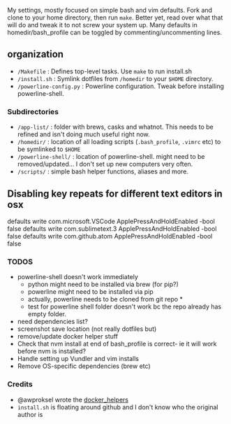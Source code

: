 My settings, mostly focused on simple bash and vim defaults.
Fork and clone to your home directory, then run `make`.
Better yet, read over what that will do and tweak it to not screw your system up. Many defaults in homedir/bash_profile can be toggled by commenting/uncommenting lines.


## organization
* `/Makefile` : Defines top-level tasks. Use `make` to run install.sh
* `/install.sh` : Symlink dotfiles from `/homedir` to your `$HOME` directory.
* `/powerline-config.py` : Powerline configuration. Tweak before installing powerline-shell.
### Subdirectories
* `/app-list/` : folder with brews, casks and whatnot. This needs to be refined and isn't doing much useful right now.
* `/homedir/` : location of all loading scripts (`.bash_profile`, `.vimrc` etc) to be symlinked to `$HOME`
* `/powerline-shell/` : location of powerline-shell. might need to be removed/updated... I don't set up new computers very often.
* `/scripts/` : simple bash helper functions, aliases and more.

## Disabling key repeats for different text editors in osx
defaults write com.microsoft.VSCode ApplePressAndHoldEnabled -bool false
defaults write com.sublimetext.3 ApplePressAndHoldEnabled -bool false
defaults write com.github.atom ApplePressAndHoldEnabled -bool false

### TODOS
* powerline-shell doesn't work immediately
	* python might need to be installed via brew (for pip?)
	* powerline might need to be installed via pip
	* actually, powerline needs to be cloned from git repo *
	* test for powerline shell folder doesn't work bc the repo already has empty folder.
* need dependencies list?
* screenshot save location (not really dotfiles but)
* remove/update docker helper stuff
* Check that nvm install at end of bash_profile is correct- ie it will work before nvm is installed?
* Handle setting up Vundler and vim installs
* Remove OS-specific dependencies (brew etc)

### Credits
* @awproksel wrote the [docker_helpers](https://www.github.com/awproksel/docker_helper)
* `install.sh` is floating around github and I don't know who the original author is
